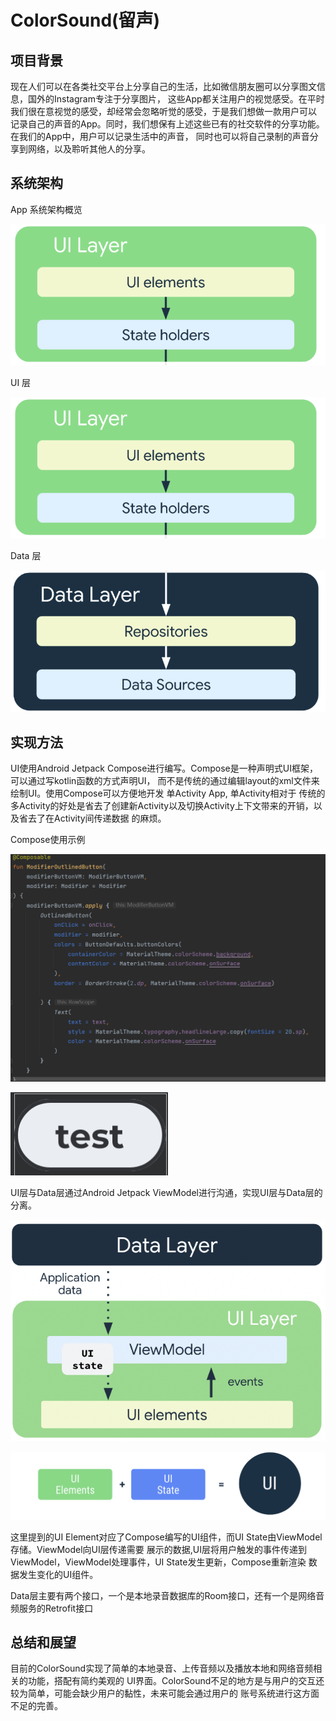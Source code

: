 # ColorSound(留声)

## 项目背景

现在人们可以在各类社交平台上分享自己的生活，比如微信朋友圈可以分享图文信息，国外的Instagram专注于分享图片，
这些App都关注用户的视觉感受。在平时我们很在意视觉的感受，却经常会忽略听觉的感受，于是我们想做一款用户可以
记录自己的声音的App。同时，我们想保有上述这些已有的社交软件的分享功能。在我们的App中，用户可以记录生活中的声音，
同时也可以将自己录制的声音分享到网络，以及聆听其他人的分享。

## 系统架构

App 系统架构概览

![App Architecture Overview](./README_SAM_PHOTO/uiLayer.png)

UI 层

![UI Layer](./README_SAM_PHOTO/uiLayer.png)

Data 层

![Data Layer](./README_SAM_PHOTO/dataLayer.png)

## 实现方法

UI使用Android Jetpack Compose进行编写。Compose是一种声明式UI框架，可以通过写kotlin函数的方式声明UI，
而不是传统的通过编辑layout的xml文件来绘制UI。使用Compose可以方便地开发 单Activity App, 单Activity相对于
传统的多Activity的好处是省去了创建新Activity以及切换Activity上下文带来的开销，以及省去了在Activity间传递数据
的麻烦。

Compose使用示例

![Compose使用示例](./README_SAM_PHOTO/composeExample.png)

![Compose Result](./README_SAM_PHOTO/composeResult.png)

UI层与Data层通过Android Jetpack ViewModel进行沟通，实现UI层与Data层的分离。

![viewModel](./README_SAM_PHOTO/viewModel.png)

![ui](./README_SAM_PHOTO/ui.png)

这里提到的UI Element对应了Compose编写的UI组件，而UI State由ViewModel存储。ViewModel向UI层传递需要
展示的数据,UI层将用户触发的事件传递到ViewModel，ViewModel处理事件，UI State发生更新，Compose重新渲染
数据发生变化的UI组件。

Data层主要有两个接口，一个是本地录音数据库的Room接口，还有一个是网络音频服务的Retrofit接口

## 总结和展望

目前的ColorSound实现了简单的本地录音、上传音频以及播放本地和网络音频相关的功能，搭配有简约美观的
UI界面。ColorSound不足的地方是与用户的交互还较为简单，可能会缺少用户的黏性，未来可能会通过用户的
账号系统进行这方面不足的完善。